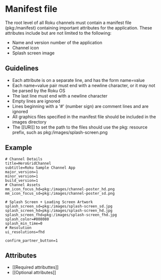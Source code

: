# Manifest file

The root level of all Roku channels must contain a manifest file (pkg:/manifest) containing important attributes for the application. These attributes include but are not limited to the following:

- Name and version number of the application
- Channel icon
- Splash screen image

## Guidelines

- Each attribute is on a separate line, and has the form name=value
- Each name=value pair must end with a newline character, or it may not be parsed by the Roku OS
- The last line must end with a newline character
- Empty lines are ignored
- Lines beginning with a '#' (number sign) are comment lines and are ignored
- All graphics files specified in the manifest file should be included in the images directory
- The [[URI]] to set the path to the files should use the pkg: resource prefix, such as pkg:/images/splash-screen.png

## Example

	# Channel Details
	title=HeroGridChannel
	subtitle=Roku Sample Channel App
	major_version=1
	minor_version=1
	build_version=1
	# Channel Assets
	mm_icon_focus_hd=pkg:/images/channel-poster_hd.png
	mm_icon_focus_sd=pkg:/images/channel-poster_sd.png

	# Splash Screen + Loading Screen Artwork
	splash_screen_sd=pkg:/images/splash-screen_sd.jpg
	splash_screen_hd=pkg:/images/splash-screen_hd.jpg
	splash_screen_fhd=pkg:/images/splash-screen_fhd.jpg
	splash_color=#808080
	splash_min_time=0
	# Resolution
	ui_resolutions=fhd

	confirm_partner_button=1
	
	
## Attributes
-  [[Required attributtes]]
-  [[Optional attributes]]

